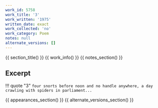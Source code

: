 ```yaml
---
work_id: 5758
work_title: '3'
work_written: '1975'
written_date: exact
work_collected: 'no'
work_category: Poem
notes: null
alternate_versions: []
---
```


{{ section_title() }}
{{ work_info() }}
{{ notes_section() }}
## Excerpt
!!! quote "3"
    ```
    four snorts before noon and
    no handle anywhere, a day
    crawling with spiders in
    parliament...
    ```

{{ appearances_section() }}
{{ alternate_versions_section() }}